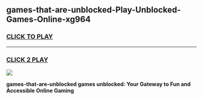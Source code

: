 
## games-that-are-unblocked-Play-Unblocked-Games-Online-xg964
<h3>
<a href="https://premium76.site?title=games-that-are-unblocked&ref=25A">CLICK TO PLAY</a></h3>
<hr>

<h3>
<a href="https://premium76.site?title=games-that-are-unblocked&ref=25A">CLICK 2 PLAY</a>
  
</h3>

<a href="https://premium76.site?title=games-that-are-unblocked&ref=25A"><img src="https://clearcache.store/games.png"></a>


**games-that-are-unblocked games unblocked: Your Gateway to Fun and Accessible Online Gaming**
